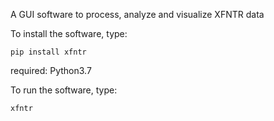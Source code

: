 A GUI software to process, analyze and visualize XFNTR data 




To install the software, type:

`pip install xfntr`

required: Python3.7

To run the software, type:

`xfntr`

